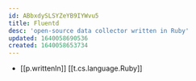 ```yaml
---
id: ABbxdySLSYZeYB9IYWvu5
title: Fluentd
desc: 'open-source data collector written in Ruby'
updated: 1640058690536
created: 1640058653734
---
```


- [[p.writtenIn]] [[t.cs.language.Ruby]]
